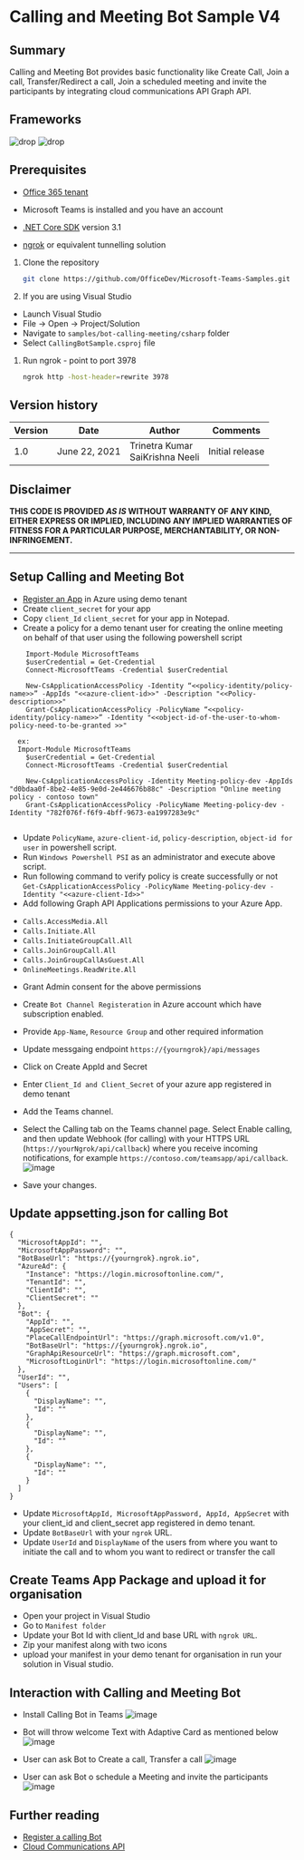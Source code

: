﻿# Calling and Meeting Bot Sample V4

## Summary

Calling and Meeting Bot provides basic functionality like Create Call, Join a call, Transfer/Redirect a call, Join a scheduled meeting and invite the participants by integrating cloud communications API Graph API.

## Frameworks

![drop](https://img.shields.io/badge/.NET&nbsp;Core-3.1-green.svg)
![drop](https://img.shields.io/badge/Bot&nbsp;Framework-3.0-green.svg)

## Prerequisites
* [Office 365 tenant](https://developer.microsoft.com/en-us/microsoft-365/dev-program)

* Microsoft Teams is installed and you have an account
* [.NET Core SDK](https://dotnet.microsoft.com/download) version 3.1
* [ngrok](https://ngrok.com/) or equivalent tunnelling solution

1) Clone the repository

    ```bash
    git clone https://github.com/OfficeDev/Microsoft-Teams-Samples.git
    ```

1) If you are using Visual Studio
  - Launch Visual Studio
  - File -> Open -> Project/Solution
  - Navigate to `samples/bot-calling-meeting/csharp` folder
  - Select `CallingBotSample.csproj` file

1) Run ngrok - point to port 3978

    ```bash
    ngrok http -host-header=rewrite 3978
    ```

## Version history

Version|Date|Author|Comments
-------|----|----|--------
1.0|June 22, 2021|Trinetra Kumar <br />SaiKrishna Neeli|Initial release

## Disclaimer

**THIS CODE IS PROVIDED *AS IS* WITHOUT WARRANTY OF ANY KIND, EITHER EXPRESS OR IMPLIED, INCLUDING ANY IMPLIED WARRANTIES OF FITNESS FOR A PARTICULAR PURPOSE, MERCHANTABILITY, OR NON-INFRINGEMENT.**

---    

## Setup Calling and Meeting Bot

* [Register an App](https://docs.microsoft.com/en-us/graph/auth-register-app-v2) in Azure using demo tenant 
* Create `client_secret` for your app
* Copy `client_Id` `client_secret` for your app in Notepad.
* Create a policy for a demo tenant user for creating the online meeting on behalf of that user using the following powershell script

```
	Import-Module MicrosoftTeams
	$userCredential = Get-Credential
	Connect-MicrosoftTeams -Credential $userCredential

	New-CsApplicationAccessPolicy -Identity “<<policy-identity/policy-name>>” -AppIds "<<azure-client-id>>" -Description "<<Policy-description>>"
	Grant-CsApplicationAccessPolicy -PolicyName “<<policy-identity/policy-name>>” -Identity "<<object-id-of-the-user-to-whom-policy-need-to-be-granted >>"

  ex:
  Import-Module MicrosoftTeams
	$userCredential = Get-Credential
	Connect-MicrosoftTeams -Credential $userCredential

	New-CsApplicationAccessPolicy -Identity Meeting-policy-dev -AppIds "d0bdaa0f-8be2-4e85-9e0d-2e446676b88c" -Description "Online meeting policy - contoso town"
	Grant-CsApplicationAccessPolicy -PolicyName Meeting-policy-dev -Identity "782f076f-f6f9-4bff-9673-ea1997283e9c"
	
```
* Update `PolicyName`, `azure-client-id`, `policy-description`, `object-id for user` in powershell script.
* Run `Windows Powershell PSI` as an administrator and execute above script.
* Run following command to verify policy is create successfully or not
`Get-CsApplicationAccessPolicy -PolicyName Meeting-policy-dev -Identity "<<azure-client-Id>>"
	`
* Add following Graph API Applications permissions to your Azure App.
- `Calls.AccessMedia.All`
- `Calls.Initiate.All`
- `Calls.InitiateGroupCall.All`
- `Calls.JoinGroupCall.All`
- `Calls.JoinGroupCallAsGuest.All`
- `OnlineMeetings.ReadWrite.All`

* Grant Admin consent for the above permissions

* Create `Bot Channel Registeration` in Azure account which have subscription enabled.
* Provide `App-Name`, `Resource Group` and other required information
* Update messgaing endpoint `https://{yourngrok}/api/messages` 
* Click on Create AppId and Secret
* Enter `Client_Id and Client_Secret` of your azure app registered in demo tenant
* Add the Teams channel.
* Select the Calling tab on the Teams channel page. Select Enable calling, and then update Webhook (for calling) with your HTTPS URL (`https://yourNgrok/api/callback`) where you receive incoming notifications, for example `https://contoso.com/teamsapp/api/callback`.
![image](https://user-images.githubusercontent.com/50989436/122867490-375e5580-d347-11eb-8447-7e417947bf1f.png)
* Save your changes.

## Update appsetting.json for calling Bot
````
{
  "MicrosoftAppId": "",
  "MicrosoftAppPassword": "",
  "BotBaseUrl": "https://{yourngrok}.ngrok.io",
  "AzureAd": {
    "Instance": "https://login.microsoftonline.com/",
    "TenantId": "",
    "ClientId": "",
    "ClientSecret": ""
  },
  "Bot": {
    "AppId": "",
    "AppSecret": "",
    "PlaceCallEndpointUrl": "https://graph.microsoft.com/v1.0",
    "BotBaseUrl": "https://{yourngrok}.ngrok.io",
    "GraphApiResourceUrl": "https://graph.microsoft.com",
    "MicrosoftLoginUrl": "https://login.microsoftonline.com/"
  },
  "UserId": "",
  "Users": [
    {
      "DisplayName": "",
      "Id": ""
    },
    {
      "DisplayName": "",
      "Id": ""
    },
    {
      "DisplayName": "",
      "Id": ""
    }
  ]
}
````
- Update `MicrosoftAppId, MicrosoftAppPassword, AppId, AppSecret` with your client_id and client_secret app registered in demo tenant.
- Update `BotBaseUrl` with your `ngrok` URL.
- Update `UserId` and `DisplayName` of the users from where you want to initiate the call and to whom you want to redirect or transfer the call

## Create Teams App Package and upload it for organisation
- Open your project in Visual Studio
- Go to `Manifest folder`
- Update your Bot Id with client_Id and base URL with `ngrok URL`.
- Zip your manifest along with two icons
- upload your manifest in your demo tenant for organisation in run your solution in Visual studio.

## Interaction with Calling and Meeting Bot

* Install Calling Bot in Teams
![image](https://user-images.githubusercontent.com/50989436/122866700-0c273680-d346-11eb-9c30-83ff23f019e0.png)

* Bot will throw welcome Text with Adaptive Card as mentioned below
![image](https://user-images.githubusercontent.com/50989436/122866848-4395e300-d346-11eb-8e20-d43629d22aaa.png)

* User can ask Bot to Create a call, Transfer a call
![image](https://user-images.githubusercontent.com/50989436/122867719-92904800-d347-11eb-87a6-3d61c24c6451.png)

* User can ask Bot o schedule a Meeting and invite the participants
![image](https://user-images.githubusercontent.com/50989436/122867010-848df780-d346-11eb-9129-4447e39d35f5.png)

## Further reading
- [Register a calling Bot](https://docs.microsoft.com/en-us/microsoftteams/platform/bots/calls-and-meetings/registering-calling-bot#create-new-bot-or-add-calling-capabilities)
- [Cloud Communications API](https://docs.microsoft.com/en-us/graph/api/resources/call?view=graph-rest-1.0)

